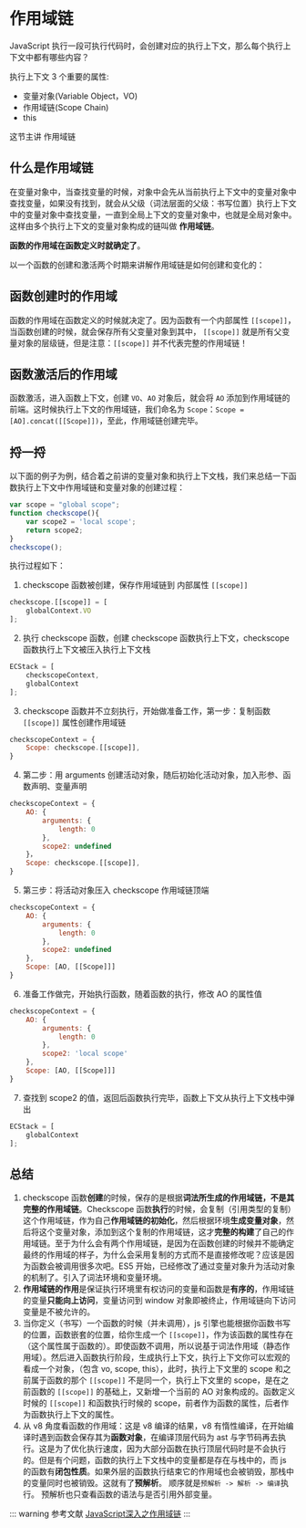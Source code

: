 # 作用域链

JavaScript 执行一段可执行代码时，会创建对应的执行上下文，那么每个执行上下文中都有哪些内容？

执行上下文 3 个重要的属性:

- 变量对象(Variable Object，VO)
- 作用域链(Scope Chain)
- this

这节主讲 作用域链

## 什么是作用域链

在变量对象中，当查找变量的时候，对象中会先从当前执行上下文中的变量对象中查找变量，如果没有找到，就会从父级（词法层面的父级：书写位置）执行上下文中的变量对象中查找变量，一直到全局上下文的变量对象中，也就是全局对象中。这样由多个执行上下文的变量对象构成的链叫做 **作用域链**。

**函数的作用域在函数定义时就确定了**。

以一个函数的创建和激活两个时期来讲解作用域链是如何创建和变化的：

## 函数创建时的作用域

函数的作用域在函数定义的时候就决定了。因为函数有一个内部属性 `[[scope]]`，当函数创建的时候，就会保存所有父变量对象到其中， `[[scope]]` 就是所有父变量对象的层级链，但是注意：`[[scope]]` 并不代表完整的作用域链！ 

## 函数激活后的作用域

函数激活，进入函数上下文，创建 `VO`、`AO` 对象后，就会将 `AO` 添加到作用域链的前端。这时候执行上下文的作用域链，我们命名为 `Scope`：`Scope = [AO].concat([[Scope]])`，至此，作用域链创建完毕。

## 捋一捋
以下面的例子为例，结合着之前讲的变量对象和执行上下文栈，我们来总结一下函数执行上下文中作用域链和变量对象的创建过程：

```js
var scope = "global scope";
function checkscope(){
    var scope2 = 'local scope';
    return scope2;
}
checkscope();
```

执行过程如下：

1. checkscope 函数被创建，保存作用域链到 内部属性 `[[scope]]`

```js
checkscope.[[scope]] = [
    globalContext.VO
];
```

2. 执行 checkscope 函数，创建 checkscope 函数执行上下文，checkscope 函数执行上下文被压入执行上下文栈

```js
ECStack = [
    checkscopeContext,
    globalContext
];
```

3. checkscope 函数并不立刻执行，开始做准备工作，第一步：复制函数 `[[scope]]` 属性创建作用域链

```js
checkscopeContext = {
    Scope: checkscope.[[scope]],
}
```

4. 第二步：用 arguments 创建活动对象，随后初始化活动对象，加入形参、函数声明、变量声明

```js
checkscopeContext = {
    AO: {
        arguments: {
            length: 0
        },
        scope2: undefined
    }，
    Scope: checkscope.[[scope]],
}
```

5. 第三步：将活动对象压入 checkscope 作用域链顶端

```js
checkscopeContext = {
    AO: {
        arguments: {
            length: 0
        },
        scope2: undefined
    },
    Scope: [AO, [[Scope]]]
}
```

6. 准备工作做完，开始执行函数，随着函数的执行，修改 AO 的属性值

```js
checkscopeContext = {
    AO: {
        arguments: {
            length: 0
        },
        scope2: 'local scope'
    },
    Scope: [AO, [[Scope]]]
}
```

7. 查找到 scope2 的值，返回后函数执行完毕，函数上下文从执行上下文栈中弹出

```js
ECStack = [
    globalContext
];
```

## 总结
1. checkscope 函数**创建**的时候，保存的是根据**词法所生成的作用域链，不是其完整的作用域链**。Checkscope 函数**执行**的时候，会复制（引用类型的复制）这个作用域链，作为自己**作用域链的初始化**，然后根据环境**生成变量对象**，然后将这个变量对象，添加到这个复制的作用域链，这才**完整的构建**了自己的作用域链。至于为什么会有两个作用域链，是因为在函数创建的时候并不能确定最终的作用域的样子，为什么会采用复制的方式而不是直接修改呢？应该是因为函数会被调用很多次吧。ES5 开始，已经修改了通过变量对象升为活动对象的机制了。引入了词法环境和变量环境。
2. **作用域链的作用**是保证执行环境里有权访问的变量和函数是**有序的**，作用域链的变量**只能向上访问**，变量访问到 window 对象即被终止，作用域链向下访问变量是不被允许的。
3. 当你定义（书写）一个函数的时候（并未调用），js 引擎也能根据你函数书写的位置，函数嵌套的位置，给你生成一个 `[[scope]]`，作为该函数的属性存在（这个属性属于函数的）。即使函数不调用，所以说基于词法作用域（静态作用域）。然后进入函数执行阶段，生成执行上下文，执行上下文你可以宏观的看成一个对象，（包含 vo, scope, this），此时，执行上下文里的 scope 和之前属于函数的那个 `[[scope]]` 不是同一个，执行上下文里的 scope，是在之前函数的 `[[scope]]` 的基础上，又新增一个当前的 AO 对象构成的。函数定义时候的 `[[scope]]` 和函数执行时候的 scope，前者作为函数的属性，后者作为函数执行上下文的属性。
4. 从 v8 角度看函数的作用域：这是 v8 编译的结果，v8 有惰性编译，在开始编译时遇到函数会保存其为**函数对象**，在编译顶层代码为 ast 与字节码再去执行。这是为了优化执行速度，因为大部分函数在执行顶层代码时是不会执行的。但是有个问题，函数的执行上下文栈中的变量都是存在与栈中的，而 js 的函数有**闭包性质**。如果外层的函数执行结束它的作用域也会被销毁，那栈中的变量同时也被销毁。这就有了**预解析**。 顺序就是`预解析 -> 解析 -> 编译`执行。 预解析也只查看函数的语法与是否引用外部变量。

::: warning 参考文献
[JavaScript深入之作用域链](https://github.com/mqyqingfeng/Blog/issues/6)
:::